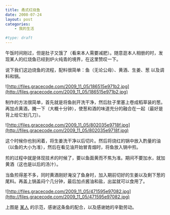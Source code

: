 ```yaml
---
title: 甬式红烧鱼
date: 2008-07-24
layout: post
categories:
    - 我的生活

#type: draft
---
```


午饭时间刚过，但是肚子又饿了（看来本人需要减肥）。随意逛本人相册的时，发现某人的红烧鱼已经到炉火纯青的境界，在这里赞叹一下。

说下我们这边烧鱼的流程，配料很简单：鱼（无论公母）、黄酒、生姜、葱 以及调料和锅。

![http://files.gracecode.com/2009_11_05/186515e971b2.jpg](http://files.gracecode.com/2009_11_05/186515e971b2.jpg)

制作的方法很简单，首先就是将鱼剖开洗干净，然后肚子里塞上卷成稻草装的葱。再加点黄酒，腌一下（大概十分钟），使葱和酒的味道充分的融合在一起（最好是背上给它划几刀）。

![http://files.gracecode.com/2009_11_05/802035e9718f.jpg](http://files.gracecode.com/2009_11_05/802035e9718f.jpg)

这个时候你也别闲着，将生姜洗干净以后切片。然后将烧红的锅中放入酌量的油（以鱼的大小为准），然后在看见油开始冒青烟时，将鱼放入锅中煎。

煎的过程中就是体现技术的时候了，要以鱼面黄而不焦为准。期间不要加水，就加黄酒（这也是以后的汤汁）。

当鱼煎得差不多，同时黄酒刚好淹没了鱼身时，加入期前切好的生姜以及剩下葱的尾料。再盖上锅盖闷个几分钟，最后加点酱油和盐，出盆就可以食用了。

![http://files.gracecode.com/2009_11_05/471595e97082.jpg](http://files.gracecode.com/2009_11_05/471595e97082.jpg)

上图是 [某人](http://www.yiyitoo.com) 的示范，感谢这条鱼的配合，以及感谢她的辛勤劳动。
